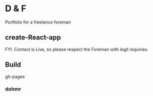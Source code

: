 # D & F

Portfolio for a freelance foreman

## create-React-app

FYI. Contact is Live, so please respect the Foreman with legit inquiries.

## Build

gh-pages

### dohmr
